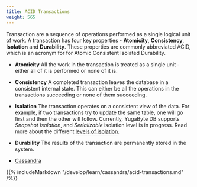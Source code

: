 ```yaml
---
title: ACID Transactions
weight: 565
---
```


Transaction are a sequence of operations performed as a single logical unit of work. A transaction has four key properties -  **Atomicity**, **Consistency**, **Isolation** and **Durability**. These properties are commonly abbreviated ACID, which is an acronym for for Atomic Consistent Isolated Durability.

- **Atomicity** All the work in the transaction is treated as a single unit - either all of it is performed or none of it is.

- **Consistency** A completed transaction leaves the database in a consistent internal state. This can either be all the operations in the transactions succeeding or none of them succeeding.

- **Isolation** The transaction operates on a consistent view of the data. For example, if two transactions try to update the same table, one will go first and then the other will follow. Currently, YugaByte DB supports *Snapshot Isolation*, and *Serializable* isolation level is in progress. Read more about the different [levels of isolation](/architecture/transactions/isolation-levels/).

- **Durability** The results of the transaction are permanently stored in the system.



<ul class="nav nav-tabs nav-tabs-yb">
  <li class="active">
    <a href="#cassandra">
      <i class="icon-java-bold" aria-hidden="true"></i>
      Cassandra
    </a>
  </li>
</ul>

<div class="tab-content">
  <div id="cassandra" class="tab-pane fade in active">
    {{% includeMarkdown "/develop/learn/cassandra/acid-transactions.md" /%}}
  </div>
</div>
